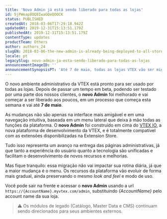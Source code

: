 ```yaml
---
title: 'Novo Admin já está sendo liberado para todas as lojas'
id: 5jPWeap8OQ8IwaGQeQOOCK
status: PUBLISHED
createdAt: 2018-03-06T17:29:18.942Z
updatedAt: 2019-12-31T15:13:51.179Z
publishedAt: 2019-12-31T15:13:51.179Z
contentType: updates
productTeam: Others
author: authors_24
slugEN: 2018-03-06-the-new-admin-is-already-being-deployed-to-all-stores
locale: pt
legacySlug: novo-admin-ja-esta-sendo-liberado-para-todas-as-lojas
announcementImageID: ''
announcementSynopsisPT: 'Até 7 de maio, todas as lojas VTEX vão ser migradas para usar o novo Admin.'
---
```


O novo ambiente administrativo da VTEX está pronto para ser usado por todas as lojas. Depois de passar um tempo em beta, podendo ser testado por uma parte dos nossos clientes, o __novo Admin__ foi melhorado e vai começar a ser liberado aos poucos, em um processo que começa esta semana e vai até __7 de maio__.

As mudanças não são apenas na interface mais amigável e em uma navegação intuitiva, baseada em um menu lateral que deixa à mão todas as funções da plataforma. O __novo Admin__ foi construído em cima do [VTEX IO](/pt/faq/o-que-e-o-vtex-io), a nova plataforma de desenvolvimento da VTEX, e é totalmente compatível com as extensões disponibilizadas na Extension Store. 

Tudo isso representa um avanço na entrega das páginas administrativas, já que tanto a experiência do usuário quanto a tecnologia são unificadas e facilitam o desenvolvimento de novos recursos e melhorias. 

Mas fique tranquilo: essa migração não vai impactar sua rotina diária, já que a maior mudança é o menu. Os recursos da plataforma vão evoluir de forma mais gradual, ainda preservando o mesmo _look and feel_ e modo de uso.

Você pode sair na frente e acessar o __novo Admin__ usando a url `https://{AccountName}.myvtex.com/admin`, substituindo _{AccountName}_ pelo account name da sua loja.

>⚠️ Os módulos de legado (Catálogo, Master Data e CMS) continuam sendo direcionados para seus ambientes externos.
